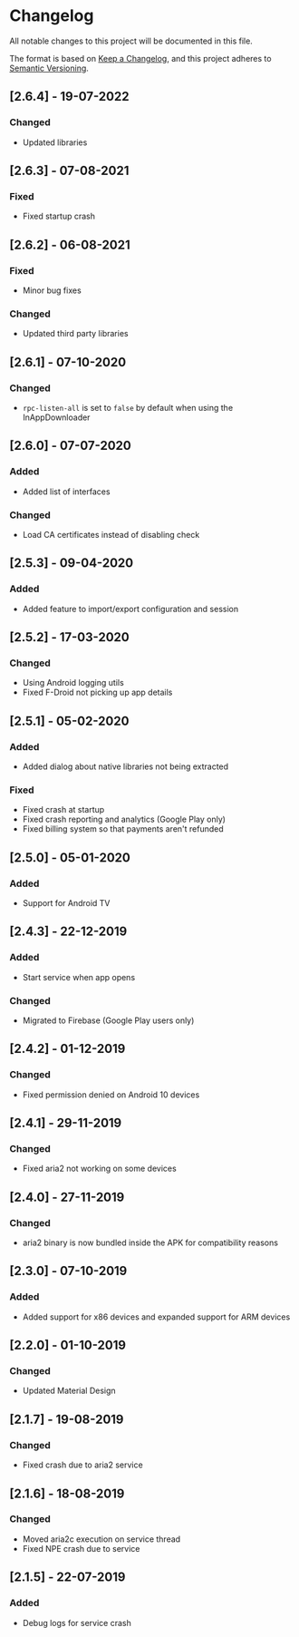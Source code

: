 # Changelog
All notable changes to this project will be documented in this file.

The format is based on [Keep a Changelog](https://keepachangelog.com/en/1.0.0/),
and this project adheres to [Semantic Versioning](https://semver.org/spec/v2.0.0.html).

## [2.6.4] - 19-07-2022
### Changed
- Updated libraries


## [2.6.3] - 07-08-2021
### Fixed
- Fixed startup crash


## [2.6.2] - 06-08-2021
### Fixed
- Minor bug fixes

### Changed
- Updated third party libraries


## [2.6.1] - 07-10-2020
### Changed
- `rpc-listen-all` is set to `false` by default when using the InAppDownloader


## [2.6.0] - 07-07-2020
### Added
- Added list of interfaces

### Changed
- Load CA certificates instead of disabling check


## [2.5.3] - 09-04-2020
### Added
- Added feature to import/export configuration and session


## [2.5.2] - 17-03-2020
### Changed
- Using Android logging utils
- Fixed F-Droid not picking up app details


## [2.5.1] - 05-02-2020
### Added
- Added dialog about native libraries not being extracted

### Fixed
- Fixed crash at startup
- Fixed crash reporting and analytics (Google Play only)
- Fixed billing system so that payments aren't refunded


## [2.5.0] - 05-01-2020
### Added
- Support for Android TV


## [2.4.3] - 22-12-2019
### Added
- Start service when app opens

### Changed
- Migrated to Firebase (Google Play users only)


## [2.4.2] - 01-12-2019
### Changed
- Fixed permission denied on Android 10 devices


## [2.4.1] - 29-11-2019
### Changed
- Fixed aria2 not working on some devices


## [2.4.0] - 27-11-2019
### Changed
- aria2 binary is now bundled inside the APK for compatibility reasons


## [2.3.0] - 07-10-2019
### Added
- Added support for x86 devices and expanded support for ARM devices


## [2.2.0] - 01-10-2019
### Changed
- Updated Material Design


## [2.1.7] - 19-08-2019
### Changed
- Fixed crash due to aria2 service


## [2.1.6] - 18-08-2019
### Changed
- Moved aria2c execution on service thread 
- Fixed NPE crash due to service


## [2.1.5] - 22-07-2019
### Added
- Debug logs for service crash